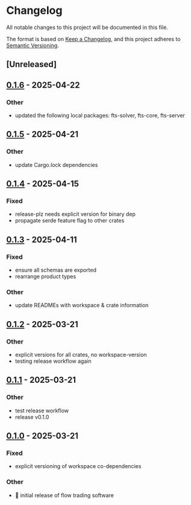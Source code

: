 # Changelog

All notable changes to this project will be documented in this file.

The format is based on [Keep a Changelog](https://keepachangelog.com/en/1.0.0/),
and this project adheres to [Semantic Versioning](https://semver.org/spec/v2.0.0.html).

## [Unreleased]

## [0.1.6](https://github.com/forward-market-design/flow-trading-service/compare/fts-demo-v0.1.5...fts-demo-v0.1.6) - 2025-04-22

### Other

- updated the following local packages: fts-solver, fts-core, fts-server

## [0.1.5](https://github.com/forward-market-design/flow-trading-service/compare/fts-demo-v0.1.4...fts-demo-v0.1.5) - 2025-04-21

### Other

- update Cargo.lock dependencies

## [0.1.4](https://github.com/forward-market-design/flow-trading-service/compare/fts-demo-v0.1.3...fts-demo-v0.1.4) - 2025-04-15

### Fixed

- release-plz needs explicit version for binary dep
- propagate serde feature flag to other crates

## [0.1.3](https://github.com/forward-market-design/flow-trading-service/compare/fts-demo-v0.1.2...fts-demo-v0.1.3) - 2025-04-11

### Fixed

- ensure all schemas are exported
- rearrange product types

### Other

- update READMEs with workspace & crate information

## [0.1.2](https://github.com/forward-market-design/flow-trading-service/compare/fts-demo-v0.1.1...fts-demo-v0.1.2) - 2025-03-21

### Other

- explicit versions for all crates, no workspace-version
- testing release workflow again

## [0.1.1](https://github.com/forward-market-design/flow-trading-service/compare/fts-demo-v0.1.0...fts-demo-v0.1.1) - 2025-03-21

### Other

- test release workflow
- release v0.1.0

## [0.1.0](https://github.com/forward-market-design/flow-trading-service/releases/tag/fts-demo-v0.1.0) - 2025-03-21

### Fixed

- explicit versioning of workspace co-dependencies

### Other

- 🚀 initial release of flow trading software
